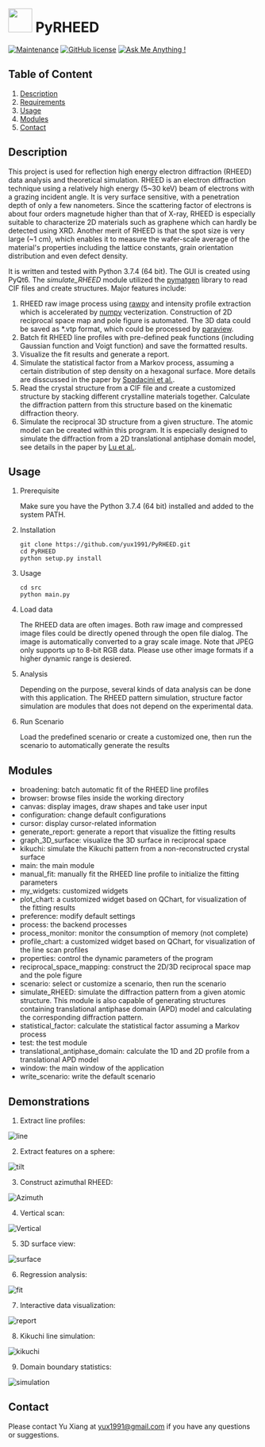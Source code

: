 # <img src="https://github.com/yux1991/PyRHEED/blob/master/src/icons/icon.png" width="48"/> PyRHEED
[![Maintenance](https://img.shields.io/badge/Maintained%3F-yes-green.svg)](https://GitHub.com/yux1991/PyRHEED/graphs/commit-activity) [![GitHub license](https://img.shields.io/github/license/yux1991/PyRHEED.svg)](https://github.com/yux1991/PyRHEED/blob/master/LICENSE) [![Ask Me Anything !](https://img.shields.io/badge/Ask%20me-anything-1abc9c.svg)](mailto:yux1991@gmail.com)

## Table of Content
1. [Description](README.md#Description)
2. [Requirements](README.md#Requirements)
3. [Usage](README.md#Usage)
4. [Modules](README.md#Structure)
5. [Contact](README.md#Contact)

## Description
This project is used for reflection high energy electron diffraction (RHEED) data analysis and theoretical simulation. 
RHEED is an electron diffraction technique using a relatively high energy (5~30 keV) beam of electrons with a grazing incident
angle. It is very surface sensitive, with a penetration depth of only a few nanometers. Since the scattering factor of electrons
is about four orders magnetude higher than that of X-ray, RHEED is especially suitable to characterize 2D materials such as graphene
which can hardly be detected using XRD. Another merit of RHEED is that the spot size is very large (~1 cm), which enables it to
measure the wafer-scale average of the material's properties including the lattice constants, grain orientation distribution and
even defect density.

It is written and tested with Python 3.7.4 (64 bit). The GUI is created using PyQt6. The *simulate_RHEED* module utilized the [pymatgen](http://pymatgen.org/) library to read CIF files and create structures. Major features include:

1. RHEED raw image process using [rawpy](https://pypi.org/project/rawpy/) and intensity profile extraction which is accelerated by [numpy](https://www.numpy.org/) vecterization. Construction of 2D reciprocal space map and pole figure is automated. The 3D data could be saved as *.vtp format, which could be processed by [paraview](https://www.paraview.org).
2. Batch fit RHEED line profiles with pre-defined peak functions (including Gaussian function and Voigt function) and save the formatted results.
3. Visualize the fit results and generate a report.
4. Simulate the statistical factor from a Markov process, assuming a certain distribution of step density on a hexagonal surface. More details are disscussed in the paper by [Spadacini et al.](https://www.sciencedirect.com/science/article/pii/0039602883904922).
5. Read the crystal structure from a CIF file and create a customized structure by stacking different crystalline materials together. Calculate the diffraction pattern from this structure based on the kinematic diffraction theory.
6. Simulate the reciprocal 3D structure from a given structure. The atomic model can be created within this program. It is especially designed to simulate the diffraction from a 2D translational antiphase domain model, see details in the paper by [Lu et al.](https://www.sciencedirect.com/science/article/pii/0039602881905410).

## Usage
1. Prerequisite

    Make sure you have the Python 3.7.4 (64 bit) installed and added to the system PATH.

2. Installation
    ```
    git clone https://github.com/yux1991/PyRHEED.git
    cd PyRHEED
    python setup.py install
    ```
3. Usage
    ```
    cd src
    python main.py
    ```
4. Load data

    The RHEED data are often images. Both raw image and compressed image files could be directly opened through the open file dialog. The image is automatically converted to a gray scale image. Note that JPEG only supports up to 8-bit RGB data. Please use other image formats if a higher dynamic range is desiered.
    
5. Analysis

    Depending on the purpose, several kinds of data analysis can be done with this application. The RHEED pattern simulation, structure factor simulation are modules that does not depend on the experimental data.

6. Run Scenario

    Load the predefined scenario or create a customized one, then run the scenario to automatically generate the results
    
## Modules 
- broadening: batch automatic fit of the RHEED line profiles
- browser: browse files inside the working directory
- canvas: display images, draw shapes and take user input
- configuration: change default configurations
- cursor: display cursor-related information
- generate_report: generate a report that visualize the fitting results
- graph_3D_surface: visualize the 3D surface in reciprocal space
- kikuchi: simulate the Kikuchi pattern from a non-reconstructed crystal surface
- main: the main module
- manual_fit: manually fit the RHEED line profile to initialize the fitting parameters
- my_widgets: customized widgets
- plot_chart: a customized widget based on QChart, for visualization of the fitting results
- preference: modify default settings
- process: the backend processes
- process_monitor: monitor the consumption of memory (not complete)
- profile_chart: a customized widget based on QChart, for visualization of the line scan profiles
- properties: control the dynamic parameters of the program
- reciprocal_space_mapping: construct the 2D/3D reciprocal space map and the pole figure
- scenario: select or customize a scenario, then run the scenario
- simulate_RHEED: simulate the diffraction pattern from a given atomic structure. This module is also capable of generating structures containing translational antiphase domain (APD) model and calculating the corresponding diffraction pattern. 
- statistical_factor: calculate the statistical factor assuming a Markov process 
- test: the test module
- translational_antiphase_domain: calculate the 1D and 2D profile from a translational APD model
- window: the main window of the application
- write_scenario: write the default scenario

## Demonstrations
1. Extract line profiles:

![line](https://user-images.githubusercontent.com/38077812/111377405-9a688e00-866e-11eb-8ef2-b25386f10d27.gif)


2. Extract features on a sphere:

![tilt](https://user-images.githubusercontent.com/38077812/111377452-aa806d80-866e-11eb-91eb-8a7f103c2077.gif)


3. Construct azimuthal RHEED:

![Azimuth](https://user-images.githubusercontent.com/38077812/111377562-cbe15980-866e-11eb-8c64-5fa6137a0d96.gif)


4. Vertical scan:

![Vertical](https://user-images.githubusercontent.com/38077812/111377572-ce43b380-866e-11eb-8b8f-e6ccd2e74a68.gif)


5. 3D surface view:

![surface](https://user-images.githubusercontent.com/38077812/111377787-1236b880-866f-11eb-8e52-60f3235085df.gif)


6. Regression analysis:

![fit](https://user-images.githubusercontent.com/38077812/111377799-16fb6c80-866f-11eb-96cd-f01dff3425ab.gif)


7. Interactive data visualization:

![report](https://user-images.githubusercontent.com/38077812/111377803-18c53000-866f-11eb-94ff-4ea16daaef3e.gif)


8. Kikuchi line simulation:

![kikuchi](https://user-images.githubusercontent.com/38077812/111377813-1bc02080-866f-11eb-8043-28bc199f8cd5.gif)


9. Domain boundary statistics:

![simulation](https://user-images.githubusercontent.com/38077812/111377823-1f53a780-866f-11eb-8b26-4638de0200c0.gif)


## Contact
Please contact Yu Xiang at [yux1991@gmail.com](mailto:yux1991@gmail.com) if you have any questions or suggestions.
